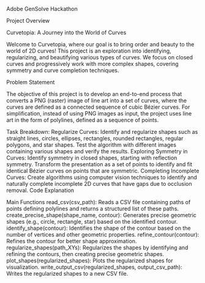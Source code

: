 Adobe GenSolve Hackathon

Project Overview

Curvetopia: A Journey into the World of Curves

Welcome to Curvetopia, where our goal is to bring order and beauty to the world of 2D curves! This project is an exploration into identifying, regularizing, and beautifying various types of curves. We focus on closed curves and progressively work with more complex shapes, covering symmetry and curve completion techniques.

Problem Statement

The objective of this project is to develop an end-to-end process that converts a PNG (raster) image of line art into a set of curves, where the curves are defined as a connected sequence of cubic Bézier curves. For simplification, instead of using PNG images as input, the project uses line art in the form of polylines, defined as a sequence of points.

Task Breakdown:
Regularize Curves:
Identify and regularize shapes such as straight lines, circles, ellipses, rectangles, rounded rectangles, regular polygons, and star shapes.
Test the algorithm with different images containing various shapes and verify the results.
Exploring Symmetry in Curves:
Identify symmetry in closed shapes, starting with reflection symmetry.
Transform the presentation as a set of points to identify and fit identical Bézier curves on points that are symmetric.
Completing Incomplete Curves:
Create algorithms using computer vision techniques to identify and naturally complete incomplete 2D curves that have gaps due to occlusion removal.
Code Explanation

Main Functions
read_csv(csv_path): Reads a CSV file containing paths of points defining polylines and returns a structured list of these paths.
create_precise_shape(shape_name, contour): Generates precise geometric shapes (e.g., circle, rectangle, star) based on the identified contour.
identify_shape(contour): Identifies the shape of the contour based on the number of vertices and other geometric properties.
refine_contour(contour): Refines the contour for better shape approximation.
regularize_shapes(path_XYs): Regularizes the shapes by identifying and refining the contours, then creating precise geometric shapes.
plot_shapes(regularized_shapes): Plots the regularized shapes for visualization.
write_output_csv(regularized_shapes, output_csv_path): Writes the regularized shapes to a new CSV file.
